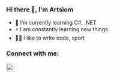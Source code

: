 ### Hi there 👋, I'm Artsiom

- 💪 I’m currently learning C#, .NET
- ⚡ I am constantly learning new things
- 🤹🏽  I like to write code, sport

### Connect with me:
[<img align="left" alt="akirpaniou | LinkedIn" width="22px" src="https://cdnjsdelivr.net/npm/simple-icons@v3/icons/linkedin.svg" />][linkedin]



[linkedin]: artsiom-kirpaniou-b279961a9/